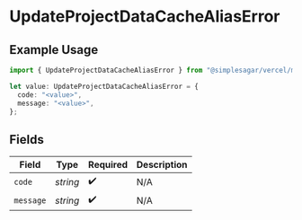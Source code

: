 # UpdateProjectDataCacheAliasError

## Example Usage

```typescript
import { UpdateProjectDataCacheAliasError } from "@simplesagar/vercel/models/updateprojectdatacacheop.js";

let value: UpdateProjectDataCacheAliasError = {
  code: "<value>",
  message: "<value>",
};
```

## Fields

| Field              | Type               | Required           | Description        |
| ------------------ | ------------------ | ------------------ | ------------------ |
| `code`             | *string*           | :heavy_check_mark: | N/A                |
| `message`          | *string*           | :heavy_check_mark: | N/A                |